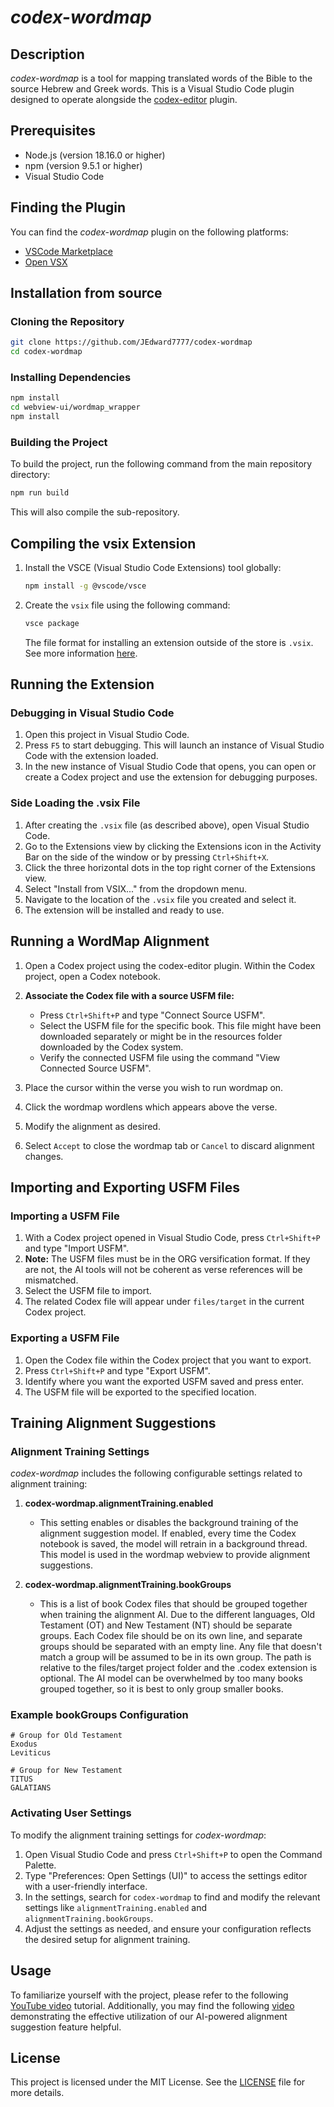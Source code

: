 # _codex-wordmap_

## Description
_codex-wordmap_ is a tool for mapping translated words of the Bible to the source Hebrew and Greek words. This is a Visual Studio Code plugin designed to operate alongside the [codex-editor](https://github.com/genesis-ai-dev/codex-editor) plugin.

## Prerequisites
- Node.js (version 18.16.0 or higher)
- npm (version 9.5.1 or higher)
- Visual Studio Code

## Finding the Plugin

You can find the _codex-wordmap_ plugin on the following platforms:
- [VSCode Marketplace](https://marketplace.visualstudio.com/items?itemName=jlansford.codex-wordmap)
- [Open VSX](https://open-vsx.org/extension/jlansford/codex-wordmap)

## Installation from source

### Cloning the Repository
```sh
git clone https://github.com/JEdward7777/codex-wordmap
cd codex-wordmap
```

### Installing Dependencies
```sh
npm install
cd webview-ui/wordmap_wrapper
npm install
```

### Building the Project
To build the project, run the following command from the main repository directory:
```sh
npm run build
```
This will also compile the sub-repository.

## Compiling the vsix Extension

1. Install the VSCE (Visual Studio Code Extensions) tool globally:
    ```sh
    npm install -g @vscode/vsce
    ```

2. Create the `vsix` file using the following command:
    ```sh
    vsce package
    ```
   The file format for installing an extension outside of the store is `.vsix`. See more information [here](https://code.visualstudio.com/api/working-with-extensions/publishing-extension).

## Running the Extension

### Debugging in Visual Studio Code

1. Open this project in Visual Studio Code.
2. Press `F5` to start debugging. This will launch an instance of Visual Studio Code with the extension loaded.
3. In the new instance of Visual Studio Code that opens, you can open or create a Codex project and use the extension for debugging purposes.

### Side Loading the .vsix File

1. After creating the `.vsix` file (as described above), open Visual Studio Code.
2. Go to the Extensions view by clicking the Extensions icon in the Activity Bar on the side of the window or by pressing `Ctrl+Shift+X`.
3. Click the three horizontal dots in the top right corner of the Extensions view.
4. Select "Install from VSIX..." from the dropdown menu.
5. Navigate to the location of the `.vsix` file you created and select it.
6. The extension will be installed and ready to use.

## Running a WordMap Alignment

1. Open a Codex project using the codex-editor plugin. Within the Codex project, open a Codex notebook.
2. **Associate the Codex file with a source USFM file:**
   - Press `Ctrl+Shift+P` and type "Connect Source USFM".
   - Select the USFM file for the specific book. This file might have been downloaded separately or might be in the resources folder downloaded by the Codex system.
   - Verify the connected USFM file using the command "View Connected Source USFM".

3. Place the cursor within the verse you wish to run wordmap on.
4. Click the wordmap wordlens which appears above the verse.
5. Modify the alignment as desired.
6. Select `Accept` to close the wordmap tab or `Cancel` to discard alignment changes.

## Importing and Exporting USFM Files

### Importing a USFM File
1. With a Codex project opened in Visual Studio Code, press `Ctrl+Shift+P` and type "Import USFM".
2. **Note:** The USFM files must be in the ORG versification format. If they are not, the AI tools will not be coherent as verse references will be mismatched.
3. Select the USFM file to import.
4. The related Codex file will appear under `files/target` in the current Codex project.

### Exporting a USFM File
1. Open the Codex file within the Codex project that you want to export.
2. Press `Ctrl+Shift+P` and type "Export USFM".
3. Identify where you want the exported USFM saved and press enter.
4. The USFM file will be exported to the specified location.

## Training Alignment Suggestions

### Alignment Training Settings
_codex-wordmap_ includes the following configurable settings related to alignment training:

1. **codex-wordmap.alignmentTraining.enabled**
   - This setting enables or disables the background training of the alignment suggestion model. If enabled, every time the Codex notebook is saved, the model will retrain in a background thread. This model is used in the wordmap webview to provide alignment suggestions.

2. **codex-wordmap.alignmentTraining.bookGroups**
   - This is a list of book Codex files that should be grouped together when training the alignment AI. Due to the different languages, Old Testament (OT) and New Testament (NT) should be separate groups. Each Codex file should be on its own line, and separate groups should be separated with an empty line. Any file that doesn't match a group will be assumed to be in its own group.  The path is relative to the files/target project folder and the .codex extension is optional.  The AI model can be overwhelmed by too many books grouped together, so it is best to only group smaller books.

### Example bookGroups Configuration
```
# Group for Old Testament
Exodus
Leviticus

# Group for New Testament
TITUS
GALATIANS
```

### Activating User Settings
To modify the alignment training settings for _codex-wordmap_:

1. Open Visual Studio Code and press `Ctrl+Shift+P` to open the Command Palette.
2. Type "Preferences: Open Settings (UI)" to access the settings editor with a user-friendly interface.
3. In the settings, search for `codex-wordmap` to find and modify the relevant settings like `alignmentTraining.enabled` and `alignmentTraining.bookGroups`.
4. Adjust the settings as needed, and ensure your configuration reflects the desired setup for alignment training.

## Usage

To familiarize yourself with the project, please refer to the following [YouTube video](https://youtu.be/a50lTK3R8po) tutorial. Additionally, you may find the following [video](https://youtu.be/Pr1H999OXNw) demonstrating the effective utilization of our AI-powered alignment suggestion feature helpful.

## License

This project is licensed under the MIT License. See the [LICENSE](./LICENSE) file for more details.